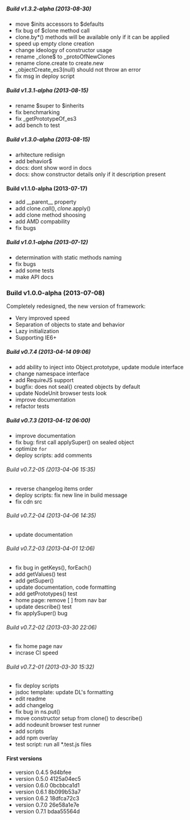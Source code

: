 ##### Build v1.3.2-alpha (2013-08-30) 
* move $inits accessors to $defaults
* fix bug of $clone method call
* clone.by*() methods will be available only if it can be applied
* speed up empty clone creation
* change ideology of constructor usage
* rename _clone$ to _protoOfNewClones
* rename clone.create to create.new
* _objectCreate_es3(null) should not throw an error
* fix msg in deploy script

##### Build v1.3.1-alpha (2013-08-15) 
* rename $super to $inherits
* fix benchmarking
* fix _getPrototypeOf_es3
* add bench to test

##### Build v1.3.0-alpha (2013-08-15) 
* arhitecture redisign
* add behavior$
* docs: dont show <static> word in docs
* docs: show constructor details only if it description present

#### Build v1.1.0-alpha (2013-07-17) 
* add \_\_parent\_\_ property
* add clone.$call(), clone.$apply()
* add clone method shoosing
* add AMD compability
* fix bugs

##### Build v1.0.1-alpha (2013-07-12) 
* determination with static methods naming
* fix bugs
* add some tests
* make API docs

### Build v1.0.0-alpha (2013-07-08)
Completely redesigned, the new version of framework:
* Very improved speed
* Separation of objects to state and behavior
* Lazy initialization
* Supporting IE6+

##### Build v0.7.4 (2013-04-14 09:06)
* add ability to inject into Object.prototype, update module interface
* change namespace interface
* add RequireJS support
* bugfix: does not seal() created objects by default
* update NodeUnit browser tests look
* improve documentation
* refactor tests

##### Build v0.7.3 (2013-04-12 06:00)
* improve documentation
* fix bug: first call applySuper() on sealed object
* optimize `for`
* deploy scripts: add comments

###### Build v0.7.2-05 (2013-04-06 15:35)
* reverse changelog items order
* deploy scripts: fix new line in build message
* fix cdn src

###### Build v0.7.2-04 (2013-04-06 14:35)
* update documentation

###### Build v0.7.2-03 (2013-04-01 12:06)
* fix bug in getKeys(), forEach()
* add getValues() test
* add getSuper()
* update documentation, code formatting
* add getPrototypes() test
* home page: remove [ ] from nav bar
* update describe() test
* fix applySuper() bug

###### Build v0.7.2-02 (2013-03-30 22:06)
* fix home page nav
* incrase CI speed

###### Build v0.7.2-01 (2013-03-30 15:32)
* fix deploy scripts
* jsdoc template: update DL's formatting
* edit readme
* add changelog
* fix bug in ns.put()
* move constructor setup from clone() to describe()
* add nodeunit browser test runner
* add scripts
* add npm overlay
* test script: run all *.test.js files

#### First versions

* version 0.4.5 9d4bfee
* version 0.5.0 4125a04ec5
* version 0.6.0 0bcbbca1d1
* version 0.6.1 8b099b53a7
* version 0.6.2 18dfca72c3 
* version 0.7.0 26e58a1e7e 
* version 0.7.1 bdaa55564d 
